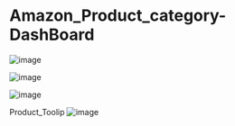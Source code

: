 # Amazon_Product_category-DashBoard

![image](https://github.com/Piriyanka18/Amazon_Product_category-DashBoard/assets/80697383/47681cf4-db0c-4ecf-87e3-59a2bc130b25)

![image](https://github.com/Piriyanka18/Amazon_Product_category-DashBoard/assets/80697383/d28b7d8e-3487-4f20-8de6-44f772f2f8dc)

![image](https://github.com/Piriyanka18/Amazon_Product_category-DashBoard/assets/80697383/435ea54e-4958-4789-9246-872c96eefd4d)


Product_Toolip
![image](https://github.com/Piriyanka18/Amazon_Product_category-DashBoard/assets/80697383/d87febaa-57e1-471d-8e16-162cb835b82e)



